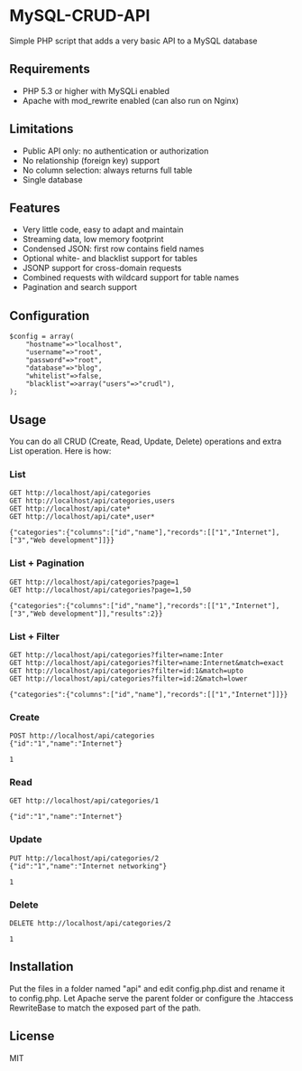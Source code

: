 # MySQL-CRUD-API

Simple PHP script that adds a very basic API to a MySQL database

## Requirements

  - PHP 5.3 or higher with MySQLi enabled
  - Apache with mod_rewrite enabled (can also run on Nginx)

## Limitations

  - Public API only: no authentication or authorization
  - No relationship (foreign key) support
  - No column selection: always returns full table
  - Single database

## Features

  - Very little code, easy to adapt and maintain
  - Streaming data, low memory footprint
  - Condensed JSON: first row contains field names
  - Optional white- and blacklist support for tables
  - JSONP support for cross-domain requests
  - Combined requests with wildcard support for table names
  - Pagination and search support

## Configuration

```
$config = array(
    "hostname"=>"localhost",
    "username"=>"root",
    "password"=>"root",
    "database"=>"blog",
    "whitelist"=>false,
    "blacklist"=>array("users"=>"crudl"),
);
```

## Usage

You can do all CRUD (Create, Read, Update, Delete) operations and extra List operation. Here is how:

### List

```
GET http://localhost/api/categories
GET http://localhost/api/categories,users
GET http://localhost/api/cate*
GET http://localhost/api/cate*,user*
```

```
{"categories":{"columns":["id","name"],"records":[["1","Internet"],["3","Web development"]]}}
```

### List + Pagination

```
GET http://localhost/api/categories?page=1
GET http://localhost/api/categories?page=1,50
```

```
{"categories":{"columns":["id","name"],"records":[["1","Internet"],["3","Web development"]],"results":2}}
```

### List + Filter

```
GET http://localhost/api/categories?filter=name:Inter
GET http://localhost/api/categories?filter=name:Internet&match=exact
GET http://localhost/api/categories?filter=id:1&match=upto
GET http://localhost/api/categories?filter=id:2&match=lower
```

```
{"categories":{"columns":["id","name"],"records":[["1","Internet"]]}}
```

### Create

```
POST http://localhost/api/categories
{"id":"1","name":"Internet"}
```

```
1
```

### Read

```
GET http://localhost/api/categories/1
```

```
{"id":"1","name":"Internet"}
```

### Update

```
PUT http://localhost/api/categories/2
{"id":"1","name":"Internet networking"}
```

```
1
```

### Delete

```
DELETE http://localhost/api/categories/2
```

```
1
```

## Installation

Put the files in a folder named "api" and edit config.php.dist and rename it to config.php. Let Apache serve the parent folder or configure the .htaccess RewriteBase to match the exposed part of the path.

## License

MIT
